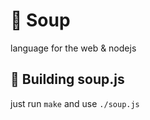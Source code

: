 # 🍲 Soup

language for the web & nodejs

## 🔨 Building soup.js

just run `make` and use `./soup.js` 
